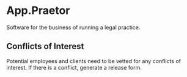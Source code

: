 # App.Praetor

Software for the business of running a legal practice.

## Conflicts of Interest

Potential employees and clients need to be vetted for any conflicts of interest.  If there is a conflict, generate a release form.  

